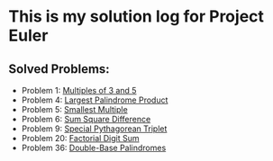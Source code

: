 # This is my solution log for Project Euler

## Solved Problems:
- Problem 1: [Multiples of 3 and 5](https://projecteuler.net/problem=1)
- Problem 4: [Largest Palindrome Product](https://projecteuler.net/problem=4)
- Problem 5: [Smallest Multiple](https://projecteuler.net/problem=5)
- Problem 6: [Sum Square Difference](https://projecteuler.net/problem=6)
- Problem 9: [Special Pythagorean Triplet](https://projecteuler.net/problem=9)
- Problem 20: [Factorial Digit Sum](https://projecteuler.net/problem=20)
- Problem 36: [Double-Base Palindromes](https://projecteuler.net/problem=36)

